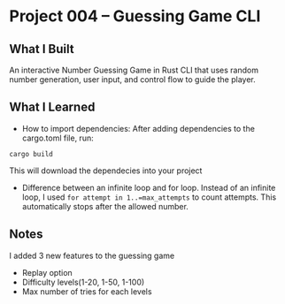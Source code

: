 # Project 004 – Guessing Game CLI

## What I Built
An interactive Number Guessing Game in Rust CLI that uses random number generation, user input, and control flow to guide the player.

## What I Learned
- How to import dependencies: After adding dependencies to the cargo.toml file, run:
```
cargo build
```
This will download the dependecies into your project
- Difference between an infinite loop and for loop. Instead of an infinite loop, I used `for attempt in 1..=max_attempts` to count attempts. This automatically stops after the allowed number.

## Notes
I added 3 new features to the guessing game
- Replay option
- Difficulty levels(1-20, 1-50, 1-100)
- Max number of tries for each levels












